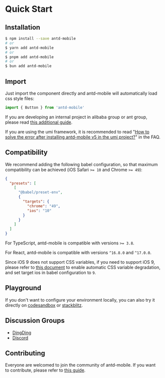 # Quick Start

## Installation

```bash
$ npm install --save antd-mobile
# or
$ yarn add antd-mobile
# or
$ pnpm add antd-mobile
# or
$ bun add antd-mobile
```

## Import

Just import the component directly and antd-mobile will automatically load css style files:

```js
import { Button } from 'antd-mobile'
```

If you are developing an internal project in alibaba group or ant group, please read [this additional guide](https://yuque.antfin.com/antd-mobile/kfcgs3/md4or5).

If you are using the umi framework, it is recommended to read "[How to solve the error after installing antd-mobile v5 in the umi project?](/guide/faq#how-to-solve-the-error-after-installing-antd-mobile-v5-in-the-umi-project)" in the FAQ.

## Compatibility

We recommend adding the following babel configuration, so that maximum compatibility can be achieved (iOS Safari `>= 10` and Chrome `>= 49`):

```json
{
  "presets": [
    [
      "@babel/preset-env",
      {
        "targets": {
          "chrome": "49",
          "ios": "10"
        }
      }
    ]
  ]
}
```

<!-- <Alert type="warning">
  Do not exclude node_modules from babel compilation, otherwise the above configuration will not work
</Alert> -->

For TypeScript, antd-mobile is compatible with versions `>= 3.8`.

For React, antd-mobile is compatible with versions `^16.8.0` and `^17.0.0`.

Since iOS 9 does not support CSS variables, if you need to support iOS 9, please refer to [this document](/guide/css-variables#css-variables-auto-fallback) to enable automatic CSS variable degradation, and set target ios in babel configuration to `9`.

## Playground

If you don't want to configure your environment locally, you can also try it directly on [codesandbox](https://codesandbox.io/s/antd-mobile-snrxr?file=/package.json) or [stackblitz](https://stackblitz.com/edit/antd-mobile?file=index.tsx).

## Discussion Groups

- [DingDing](https://mdn.alipayobjects.com/huamei_7uahnr/afts/img/A*8gmTR49Nr8UAAAAAAAAAAAAADrJ8AQ/original)
- [Discord](https://discord.gg/jmNvw4WFYn)

## Contributing

Everyone are welcomed to join the community of antd-mobile. If you want to contribute, please refer to [this guide](https://github.com/ant-design/ant-design-mobile/blob/master/.github/CONTRIBUTING.md).
